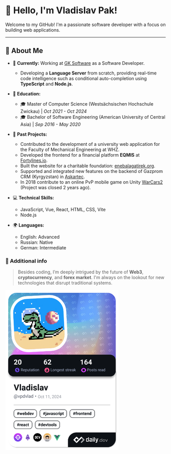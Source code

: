 # 👋 Hello, I'm Vladislav Pak!

Welcome to my GitHub! I'm a passionate software developer with a focus on building web applications.

---

## 🚀 About Me

- 🔭 **Currently:** Working at [GK Software](https://www.gk-software.com) as a Software Developer.
  - Developing a **Language Server** from scratch, providing real-time code intelligence such as conditional auto-completion using **TypeScript** and **Node.js**.
  
- 🌱 **Education:**
  - 🎓 Master of Computer Science (Westsächsischen Hochschule Zwickau) | *Oct 2021 - Oct 2024*
  - 🎓 Bachelor of Software Engineering (American University of Central Asia) | *Sep 2016 - May 2020*

- 💼 **Past Projects:**
  - Contributed to the development of a university web application for the Faculty of Mechanical Engineering at WHZ.
  - Developed the frontend for a financial platform **EQMIS** at [Fortylines.io](https://fortylines.io).
  - Built the website for a charitable foundation: [enebalagatirek.org](https://www.enebalagatirek.org).
  - Supported and integrated new features on the backend of Gazprom CRM (Kyrgyzstan) in [Askartec](https://askartec.com/).
  - In 2018 contribute to an online PvP mobile game on Unity [WarCars2](https://www.youtube.com/watch?v=wBhqHONNd2Y) (Project was closed 2 years ago).

- 💻 **Technical Skills:**
  - JavaScript, Vue, React, HTML, CSS, Vite
  - Node.js
 
- 🌍 **Languages:**
  - English: Advanced
  - Russian: Native
  - German: Intermediate 

### 📝 Additional info
> Besides coding, I’m deeply intrigued by the future of **Web3**, **cryptocurrency**, and **forex market**. I'm always on the lookout for new technologies that disrupt traditional systems.

<a href="https://app.daily.dev/vpdvlad"><img src="./devcard.png" width="356" alt="Vladislav's Dev Card"/></a>
